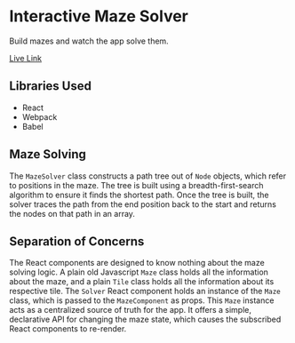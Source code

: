 # Interactive Maze Solver
Build mazes and watch the app solve them.

[Live Link](http://tassosbareiss.com/interactive-maze-solver/, "Live Link")

## Libraries Used
- React
- Webpack
- Babel

## Maze Solving
The `MazeSolver` class constructs a path tree out of `Node` objects, which refer to positions in the maze. The tree is built using a breadth-first-search algorithm to ensure it finds the shortest path. Once the tree is built, the solver traces the path from the end position back to the start and returns the nodes on that path in an array.

## Separation of Concerns
The React components are designed to know nothing about the maze solving logic. A plain old Javascript `Maze` class holds all the information about the maze, and a plain `Tile` class holds all the information about its respective tile. The `Solver` React component holds an instance of the `Maze` class, which is passed to the `MazeComponent` as props. This `Maze` instance acts as a centralized source of truth for the app. It offers a simple, declarative API for changing the maze state, which causes the subscribed React components to re-render.
